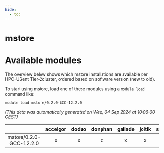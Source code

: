 ```yaml
---
hide:
  - toc
---
```


mstore
======

# Available modules


The overview below shows which mstore installations are available per HPC-UGent Tier-2cluster, ordered based on software version (new to old).

To start using mstore, load one of these modules using a `module load` command like:

```shell
module load mstore/0.2.0-GCC-12.2.0
```

*(This data was automatically generated on Wed, 04 Sep 2024 at 10:06:00 CEST)*  

| |accelgor|doduo|donphan|gallade|joltik|shinx|skitty|
| :---: | :---: | :---: | :---: | :---: | :---: | :---: | :---: |
|mstore/0.2.0-GCC-12.2.0|x|x|x|x|x|x|x|
